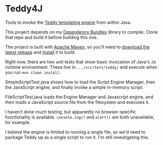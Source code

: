 # Teddy4J

Tools to invoke the [Teddy templating engine](https://github.com/kethinov/teddy) 
from within Java.

This project depends on my 
[Dependency Bundles](https://github.com/thomasgalvin/DependencyBundles) library 
to compile. Clone that repo and build it before building this one.

The project is built with [Apache Maven](https://maven.apache.org/), 
so you'll need to [download the latest release](https://maven.apache.org/download.cgi)
and [install](https://maven.apache.org/install.html) it to build.

Right now, there are two unit tests that show basic invocation of Java's Js 
runtime environment. These live in `.../src/test/teddy/` and execute when
you run `mvn clean install`.

SimpleScriptTest.java shows how to load the Script Engine Manager, then the 
JavaScript engine, and finally invoke a simple in-memory script.

FileScriptTest.java loads the Engine Manager and Javascript engine, and then
loads a JavaScript source file from the filesystem and executes it.

I haven't done much testing, but apparently no browser-specific functionality is
available. `console.log()` and `alert()` are both unavailable, for example.

I believe the engine is limited to running a single file, so we'd need to package
Teddy up as a single script to run it. I'm still investigating this.
